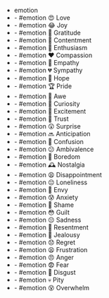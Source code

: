 - emotion
  <li>- #emotion  😍  Love</li>
  <li>- #emotion  😂  Joy</li>
  <li>- #emotion  🙏  Gratitude</li>
  <li>- #emotion  🧘  Contentment</li>
  <li>- #emotion  🤩  Enthusiasm</li>
  <li>- #emotion  ❤️  Compassion</li>
  <li>- #emotion  🤝  Empathy</li>
  <li>- #emotion  💔  Sympathy</li>
  <li>- #emotion  🤞  Hope</li>
  <li>- #emotion  🏆  Pride</li>
  <li>- #emotion  🤯  Awe</li>
  <li>- #emotion  🤔  Curiosity</li>
  <li>- #emotion  🤪  Excitement</li>
  <li>- #emotion  🤝  Trust</li>
  <li>- #emotion  😲  Surprise</li>
  <li>- #emotion  🔜  Anticipation</li>
  <li>- #emotion  🤷  Confusion</li>
  <li>- #emotion  😕  Ambivalence</li>
  <li>- #emotion  🥱  Boredom</li>
  <li>- #emotion  🕰️  Nostalgia</li>
  <li>- #emotion  😩  Disappointment</li>
  <li>- #emotion  😔  Loneliness</li>
  <li>- #emotion  🤫  Envy</li>
  <li>- #emotion  😰  Anxiety</li>
  <li>- #emotion  🥺  Shame</li>
  <li>- #emotion  😳  Guilt</li>
  <li>- #emotion  😔  Sadness</li>
  <li>- #emotion  🤬  Resentment</li>
  <li>- #emotion  🤨  Jealousy</li>
  <li>- #emotion  😞  Regret</li>
  <li>- #emotion  😫  Frustration</li>
  <li>- #emotion  😠  Anger</li>
  <li>- #emotion  😨  Fear</li>
  <li>- #emotion  🤢  Disgust</li>
  <li>- #emotion  💀  Pity</li>
  <li>- #emotion  😵  Overwhelm</li>

